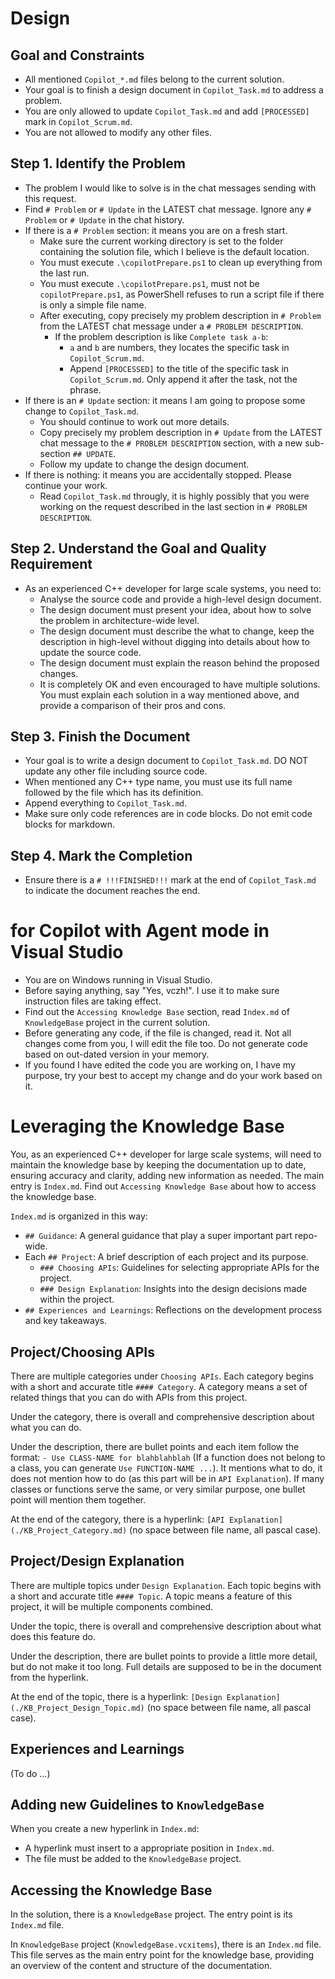 # Design

## Goal and Constraints

- All mentioned `Copilot_*.md` files belong to the current solution.
- Your goal is to finish a design document in `Copilot_Task.md` to address a problem.
- You are only allowed to update `Copilot_Task.md` and add `[PROCESSED]` mark in `Copilot_Scrum.md`.
- You are not allowed to modify any other files.

## Step 1. Identify the Problem

- The problem I would like to solve is in the chat messages sending with this request.
- Find `# Problem` or `# Update` in the LATEST chat message. Ignore any `# Problem` or `# Update` in the chat history.
- If there is a `# Problem` section: it means you are on a fresh start.
  - Make sure the current working directory is set to the folder containing the solution file, which I believe is the default location.
  - You must execute `.\copilotPrepare.ps1` to clean up everything from the last run.
  - You must execute `.\copilotPrepare.ps1`, must not be `copilotPrepare.ps1`, as PowerShell refuses to run a script file if there is only a simple file name.
  - After executing, copy precisely my problem description in `# Problem` from the LATEST chat message under a `# PROBLEM DESCRIPTION`.
    - If the problem description is like `Complete task a-b`:
      - `a` and `b` are numbers, they locates the specific task in `Copilot_Scrum.md`.
      - Append `[PROCESSED]` to the title of the specific task in `Copilot_Scrum.md`. Only append it after the task, not the phrase.
- If there is an `# Update` section: it means I am going to propose some change to `Copilot_Task.md`.
  - You should continue to work out more details.
  - Copy precisely my problem description in `# Update` from the LATEST chat message to the `# PROBLEM DESCRIPTION` section, with a new sub-section `## UPDATE`.
  - Follow my update to change the design document.
- If there is nothing: it means you are accidentally stopped. Please continue your work.
  - Read `Copilot_Task.md` througly, it is highly possibly that you were working on the request described in the last section in `# PROBLEM DESCRIPTION`.

## Step 2. Understand the Goal and Quality Requirement

- As an experienced C++ developer for large scale systems, you need to:
  - Analyse the source code and provide a high-level design document.
  - The design document must present your idea, about how to solve the problem in architecture-wide level.
  - The design document must describe the what to change, keep the description in high-level without digging into details about how to update the source code.
  - The design document must explain the reason behind the proposed changes.
  - It is completely OK and even encouraged to have multiple solutions. You must explain each solution in a way mentioned above, and provide a comparison of their pros and cons.

## Step 3. Finish the Document

- Your goal is to write a design document to `Copilot_Task.md`. DO NOT update any other file including source code.
- When mentioned any C++ type name, you must use its full name followed by the file which has its definition.
- Append everything to `Copilot_Task.md`.
- Make sure only code references are in code blocks. Do not emit code blocks for markdown.

## Step 4. Mark the Completion

- Ensure there is a `# !!!FINISHED!!!` mark at the end of `Copilot_Task.md` to indicate the document reaches the end.

# for Copilot with Agent mode in Visual Studio

- You are on Windows running in Visual Studio.
- Before saying anything, say "Yes, vczh!". I use it to make sure instruction files are taking effect.
- Find out the `Accessing Knowledge Base` section, read `Index.md` of `KnowledgeBase` project in the current solution.
- Before generating any code, if the file is changed, read it. Not all changes come from you, I will edit the file too. Do not generate code based on out-dated version in your memory.
- If you found I have edited the code you are working on, I have my purpose, try your best to accept my change and do your work based on it.

# Leveraging the Knowledge Base

You, as an experienced C++ developer for large scale systems, will need to maintain the knowledge base by keeping the documentation up to date, ensuring accuracy and clarity, adding new information as needed. The main entry is `Index.md`. Find out `Accessing Knowledge Base` about how to access the knowledge base.

`Index.md` is organized in this way:

- `## Guidance`: A general guidance that play a super important part repo-wide.
- Each `## Project`: A brief description of each project and its purpose.
  - `### Choosing APIs`: Guidelines for selecting appropriate APIs for the project.
  - `### Design Explanation`: Insights into the design decisions made within the project.
- `## Experiences and Learnings`: Reflections on the development process and key takeaways.

## Project/Choosing APIs

There are multiple categories under `Choosing APIs`. Each category begins with a short and accurate title `#### Category`.
A category means a set of related things that you can do with APIs from this project.

Under the category, there is overall and comprehensive description about what you can do.

Under the description, there are bullet points and each item follow the format:  `- Use CLASS-NAME for blahblahblah` (If a function does not belong to a class, you can generate `Use FUNCTION-NAME ...`).
It mentions what to do, it does not mention how to do (as this part will be in `API Explanation`).
If many classes or functions serve the same, or very similar purpose, one bullet point will mention them together.

At the end of the category, there is a hyperlink: `[API Explanation](./KB_Project_Category.md)` (no space between file name, all pascal case).

## Project/Design Explanation

There are multiple topics under `Design Explanation`. Each topic begins with a short and accurate title `#### Topic`.
A topic means a feature of this project, it will be multiple components combined.

Under the topic, there is overall and comprehensive description about what does this feature do.

Under the description, there are bullet points to provide a little more detail, but do not make it too long. Full details are supposed to be in the document from the hyperlink.

At the end of the topic, there is a hyperlink: `[Design Explanation](./KB_Project_Design_Topic.md)` (no space between file name, all pascal case).

## Experiences and Learnings

(To do ...)

## Adding new Guidelines to `KnowledgeBase`

When you create a new hyperlink in `Index.md`:
- A hyperlink must insert to a appropriate position in `Index.md`.
- The file must be added to the `KnowledgeBase` project.

## Accessing the Knowledge Base

In the solution, there is a `KnowledgeBase` project. The entry point is its `Index.md` file.

In `KnowledgeBase` project (`KnowledgeBase.vcxitems`), there is an `Index.md` file.
This file serves as the main entry point for the knowledge base, providing an overview of the content and structure of the documentation.

